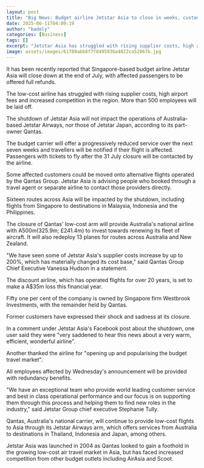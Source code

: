 ```yaml
---
layout: post
title: "Big News: Budget airline Jetstar Asia to close in weeks, customers offered refunds"
date: 2025-06-11T04:09:19
author: "badely"
categories: [Business]
tags: []
excerpt: "Jetstar Asia has struggled with rising supplier costs, high airport fees and increased competition."
image: assets/images/61f80abb8f7f8495936a4822ca52867b.jpg
---
```


It has been recently reported that Singapore-based budget airline Jetstar Asia will close down at the end of July, with affected passengers to be offered full refunds.

The low-cost airline has struggled with rising supplier costs, high airport fees and increased competition in the region. More than 500 employees will be laid off.

The shutdown of Jetstar Asia will not impact the operations of Australia-based Jetstar Airways, nor those of Jetstar Japan, according to its part-owner Qantas.

The budget carrier will offer a progressively reduced service over the next seven weeks and travellers will be notified if their flight is affected. Passengers with tickets to fly after the 31 July closure will be contacted by the airline.

Some affected customers could be moved onto alternative flights operated by the Qantas Group. Jetstar Asia is advising people who booked through a travel agent or separate airline to contact those providers directly. 

Sixteen routes across Asia will be impacted by the shutdown, including flights from Singapore to destinations in Malaysia, Indonesia and the Philippines.

The closure of Qantas' low-cost arm will provide Australia's national airline with A$500m ($325.9m; £241.4m) to invest towards renewing its fleet of aircraft. It will also redeploy 13 planes for routes across Australia and New Zealand.

"We have seen some of Jetstar Asia's supplier costs increase by up to 200%, which has materially changed its cost base," said Qantas Group Chief Executive Vanessa Hudson in a statement. 

The discount airline, which has operated flights for over 20 years, is set to make a A$35m loss this financial year. 

Fifty one per cent of the company is owned by Singapore firm Westbrook Investments, with the remainder held by Qantas. 

Former customers have expressed their shock and sadness at its closure.

In a comment under Jetstar Asia's Facebook post about the shutdown, one user said they were "very saddened to hear this news about a very warm, efficient, wonderful airline".

Another thanked the airline for "opening up and popularising the budget travel market".

All employees affected by Wednesday's announcement will be provided with redundancy benefits.

"We have an exceptional team who provide world leading customer service and best in class operational performance and our focus is on supporting them through this process and helping them to find new roles in the industry," said Jetstar Group chief executive Stephanie Tully. 

Qantas, Australia's national carrier, will continue to provide low-cost flights to Asia through its Jetstar Airways arm, which offers services from Australia to destinations in Thailand, Indonesia and Japan, among others. 

Jetstar Asia was launched in 2004 as Qantas looked to gain a foothold in the growing low-cost air travel market in Asia, but has faced increased competition from other budget outlets including AirAsia and Scoot.


